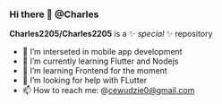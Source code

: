 ### Hi there 👋 @Charles


**Charles2205/Charles2205** is a ✨ _special_ ✨ repository 



- 🔭 I’m interseted in  mobile app development
- 🌱 I’m currently learning Flutter and Nodejs
- 👯 I’m learning Frontend for the moment
- 🤔 I’m looking for help with FLutter 
- 📫 How to reach me: @cewudzie0@gmail.com


